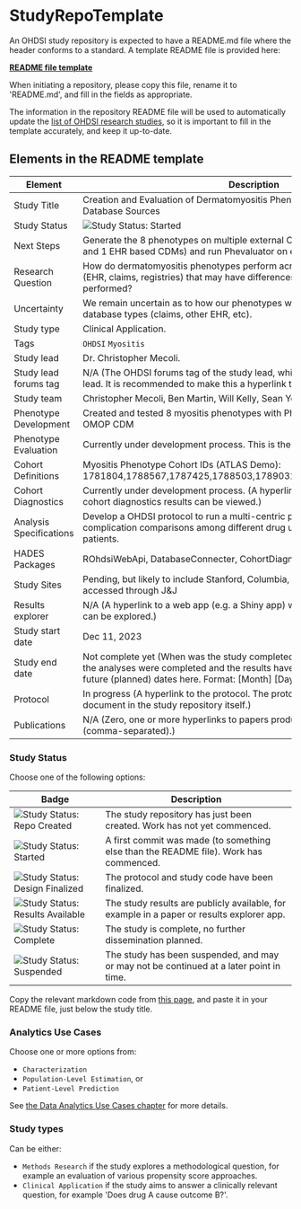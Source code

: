 StudyRepoTemplate
=================

An OHDSI study repository is expected to have a README.md file where the header conforms to a standard. A template README file is provided here:

**[README file template](templateREADME.md)**

When initiating a repository, please copy this file, rename it to 'README.md', and fill in the fields as appropriate.

The information in the repository README file will be used to automatically update the [list of OHDSI research studies](https://data.ohdsi.org/OhdsiStudies/), so it is important to fill in the template accurately, and keep it up-to-date.

## Elements in the README template

| Element | Description |
| ------- | ----------- |
| Study Title | Creation and Evaluation of Dermatomyositis Phenotypes Across Different Database Sources         
| Study Status | <img src="https://img.shields.io/badge/Study%20Status-Started-blue.svg" alt="Study Status: Started"> |
| Next Steps | Generate the 8 phenotypes on multiple external OMOP CDMs (at least 1 claims and 1 EHR based CDMs) and run Phevaluator on external CDMs |
| Research Question | How do dermatomyositis phenotypes perform across different data sources (EHR, claims, registries) that may have differences in how the OMOP ETL was performed? |
| Uncertainty | We remain uncertain as to how our phenotypes will perform across other database types (claims, other EHR, etc). 
| Study type | Clinical Application. |
| Tags | `OHDSI` `Myositis` |
| Study lead | Dr. Christopher Mecoli.|
| Study lead forums tag | N/A (The OHDSI forums tag of the study lead, which can be used to contact the lead. It is recommended to make this a hyperlink to lead's forums profile) |
| Study team | Christopher Mecoli, Ben Martin, Will Kelly, Sean Yen |
| Phenotype Development | Created and tested 8 myositis phenotypes with Phevaluator using Johns Hopkins OMOP CDM |
| Phenotype Evaluation | Currently under development process. This is the purpose of the study |
| Cohort Definitions | Myositis Phenotype Cohort IDs (ATLAS Demo): 1781804,1788567,1787425,1788503,1789031,1789032,1788875,1789289 |
| Cohort Diagnostics | Currently under development process. (A hyperlink to the R Shiny app where the cohort diagnostics results can be viewed.) |
| Analysis Specifications | Develop a OHDSI protocol to run a multi-centric patient level prediction study on complication comparisons among different drug use for dermatomyositis patients. |
| HADES Packages | ROhdsiWebApi, DatabaseConnecter, CohortDiagnostics, Phevaluator |
| Study Sites | Pending, but likely to include Stanford, Columbia, and other datasources accessed through J&J |
| Results explorer | N/A (A hyperlink to a web app (e.g. a Shiny app) where the results of the study can be explored.) |
| Study start date | Dec 11, 2023 |
| Study end date | Not complete yet (When was the study completed? This typically indicates when the analyses were completed and the results have been collected. Do not enter future (planned) dates here. Format: [Month] [Day], [Year] (e.g. May 1, 2019)) | 
| Protocol | In progress (A hyperlink to the protocol. The protocol is expected to be a document in the study repository itself.) | 
| Publications | N/A (Zero, one or more hyperlinks to papers produced as part of the study (comma-separated).) | 

### Study Status

Choose one of the following options:

| Badge             | Description                          |
| ----------------- | ------------------------------------ |
| <img src="https://img.shields.io/badge/Study%20Status-Repo%20Created-lightgray.svg" alt="Study Status: Repo Created"> | The study repository has just been created. Work has not yet commenced. | 
| <img src="https://img.shields.io/badge/Study%20Status-Started-blue.svg" alt="Study Status: Started"> | A first commit was made (to something else than the README file). Work has commenced. |
| <img src="https://img.shields.io/badge/Study%20Status-Design%20Finalized-brightgreen.svg" alt="Study Status: Design Finalized"> | The protocol and study code have been finalized. | 
| <img src="https://img.shields.io/badge/Study%20Status-Results%20Available-yellow.svg" alt="Study Status: Results Available"> | The study results are publicly available, for example in a paper or results explorer app. | 
| <img src="https://img.shields.io/badge/Study%20Status-Complete-orange.svg" alt="Study Status: Complete"> | The study is complete, no further dissemination planned. | 
| <img src="https://img.shields.io/badge/Study%20Status-Suspended-red.svg" alt="Study Status: Suspended"> | The study has been suspended, and may or may not be continued at a later point in time. | 

Copy the relevant markdown code from [this page](badgesMarkdownCode.md), and paste it in your README file, just below the study title.

### Analytics Use Cases

Choose one or more options from: 

- `Characterization`
- `Population-Level Estimation`, or
- `Patient-Level Prediction` 

See [the Data Analytics Use Cases chapter](https://ohdsi.github.io/TheBookOfOhdsi/DataAnalyticsUseCases.html) for more details.

### Study types

Can be either:

- `Methods Research` if the study explores a methodological question, for example an evaluation of various propensity score approaches. 
- `Clinical Application` if the study aims to answer a clinically relevant question, for example 'Does drug A cause outcome B?'.

